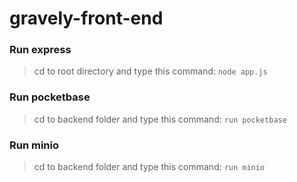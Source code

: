 # gravely-front-end

### Run express
> cd to root directory and type this command:
```node app.js```

### Run pocketbase
> cd to backend folder and type this command: 
```run pocketbase```

### Run minio
> cd to backend folder and type this command: 
```run minio```